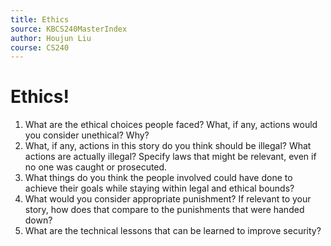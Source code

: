 ```yaml
---
title: Ethics
source: KBCS240MasterIndex
author: Houjun Liu
course: CS240
---
```


# Ethics!
1.  What are the ethical choices people faced? What, if any, actions would you consider unethical? Why?
2.  What, if any, actions in this story do you think should be illegal? What actions are actually illegal? Specify laws that might be relevant, even if no one was caught or prosecuted.
3.  What things do you think the people involved could have done to achieve their goals while staying within legal and ethical bounds?
4.  What would you consider appropriate punishment? If relevant to your story, how does that compare to the punishments that were handed down?
5.  What are the technical lessons that can be learned to improve security?
